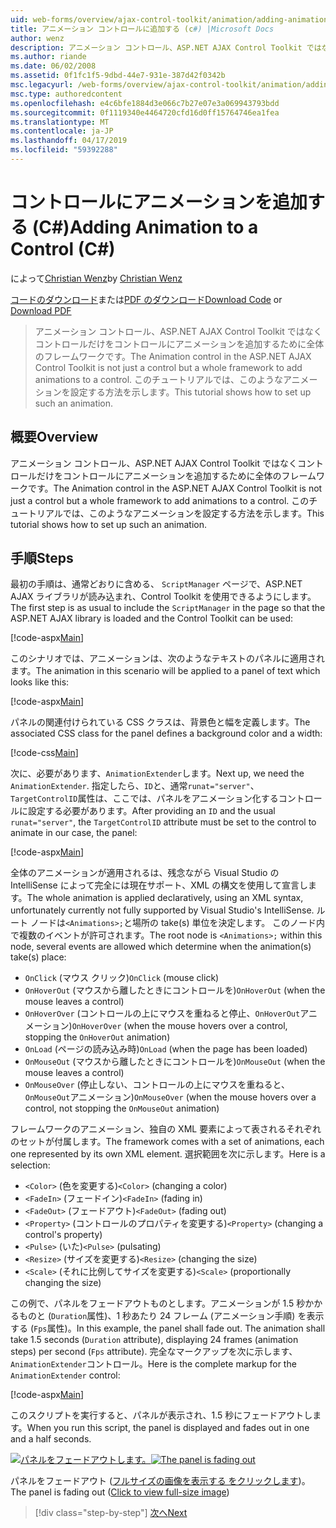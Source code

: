 ```yaml
---
uid: web-forms/overview/ajax-control-toolkit/animation/adding-animation-to-a-control-cs
title: アニメーション コントロールに追加する (c#) |Microsoft Docs
author: wenz
description: アニメーション コントロール、ASP.NET AJAX Control Toolkit ではなくコントロールだけをコントロールにアニメーションを追加するために全体のフレームワークです。 このチュートリアルではどのようにしています.
ms.author: riande
ms.date: 06/02/2008
ms.assetid: 0f1fc1f5-9dbd-44e7-931e-387d42f0342b
msc.legacyurl: /web-forms/overview/ajax-control-toolkit/animation/adding-animation-to-a-control-cs
msc.type: authoredcontent
ms.openlocfilehash: e4c6bfe1884d3e066c7b27e07e3a069943793bdd
ms.sourcegitcommit: 0f1119340e4464720cfd16d0ff15764746ea1fea
ms.translationtype: MT
ms.contentlocale: ja-JP
ms.lasthandoff: 04/17/2019
ms.locfileid: "59392288"
---
```

# <a name="adding-animation-to-a-control-c"></a><span data-ttu-id="f48b3-104">コントロールにアニメーションを追加する (C#)</span><span class="sxs-lookup"><span data-stu-id="f48b3-104">Adding Animation to a Control (C#)</span></span>

<span data-ttu-id="f48b3-105">によって[Christian Wenz](https://github.com/wenz)</span><span class="sxs-lookup"><span data-stu-id="f48b3-105">by [Christian Wenz](https://github.com/wenz)</span></span>

<span data-ttu-id="f48b3-106">[コードのダウンロード](http://download.microsoft.com/download/f/9/a/f9a26acd-8df4-4484-8a18-199e4598f411/Animation1.cs.zip)または[PDF のダウンロード](http://download.microsoft.com/download/6/7/1/6718d452-ff89-4d3f-a90e-c74ec2d636a3/animation1CS.pdf)</span><span class="sxs-lookup"><span data-stu-id="f48b3-106">[Download Code](http://download.microsoft.com/download/f/9/a/f9a26acd-8df4-4484-8a18-199e4598f411/Animation1.cs.zip) or [Download PDF](http://download.microsoft.com/download/6/7/1/6718d452-ff89-4d3f-a90e-c74ec2d636a3/animation1CS.pdf)</span></span>

> <span data-ttu-id="f48b3-107">アニメーション コントロール、ASP.NET AJAX Control Toolkit ではなくコントロールだけをコントロールにアニメーションを追加するために全体のフレームワークです。</span><span class="sxs-lookup"><span data-stu-id="f48b3-107">The Animation control in the ASP.NET AJAX Control Toolkit is not just a control but a whole framework to add animations to a control.</span></span> <span data-ttu-id="f48b3-108">このチュートリアルでは、このようなアニメーションを設定する方法を示します。</span><span class="sxs-lookup"><span data-stu-id="f48b3-108">This tutorial shows how to set up such an animation.</span></span>


## <a name="overview"></a><span data-ttu-id="f48b3-109">概要</span><span class="sxs-lookup"><span data-stu-id="f48b3-109">Overview</span></span>

<span data-ttu-id="f48b3-110">アニメーション コントロール、ASP.NET AJAX Control Toolkit ではなくコントロールだけをコントロールにアニメーションを追加するために全体のフレームワークです。</span><span class="sxs-lookup"><span data-stu-id="f48b3-110">The Animation control in the ASP.NET AJAX Control Toolkit is not just a control but a whole framework to add animations to a control.</span></span> <span data-ttu-id="f48b3-111">このチュートリアルでは、このようなアニメーションを設定する方法を示します。</span><span class="sxs-lookup"><span data-stu-id="f48b3-111">This tutorial shows how to set up such an animation.</span></span>

## <a name="steps"></a><span data-ttu-id="f48b3-112">手順</span><span class="sxs-lookup"><span data-stu-id="f48b3-112">Steps</span></span>

<span data-ttu-id="f48b3-113">最初の手順は、通常どおりに含める、 `ScriptManager`  ページで、ASP.NET AJAX ライブラリが読み込まれ、Control Toolkit を使用できるようにします。</span><span class="sxs-lookup"><span data-stu-id="f48b3-113">The first step is as usual to include the `ScriptManager` in the page so that the ASP.NET AJAX library is loaded and the Control Toolkit can be used:</span></span>

[!code-aspx[Main](adding-animation-to-a-control-cs/samples/sample1.aspx)]

<span data-ttu-id="f48b3-114">このシナリオでは、アニメーションは、次のようなテキストのパネルに適用されます。</span><span class="sxs-lookup"><span data-stu-id="f48b3-114">The animation in this scenario will be applied to a panel of text which looks like this:</span></span>

[!code-aspx[Main](adding-animation-to-a-control-cs/samples/sample2.aspx)]

<span data-ttu-id="f48b3-115">パネルの関連付けられている CSS クラスは、背景色と幅を定義します。</span><span class="sxs-lookup"><span data-stu-id="f48b3-115">The associated CSS class for the panel defines a background color and a width:</span></span>

[!code-css[Main](adding-animation-to-a-control-cs/samples/sample3.css)]

<span data-ttu-id="f48b3-116">次に、必要があります、`AnimationExtender`します。</span><span class="sxs-lookup"><span data-stu-id="f48b3-116">Next up, we need the `AnimationExtender`.</span></span> <span data-ttu-id="f48b3-117">指定したら、`ID`と、通常`runat="server"`、`TargetControlID`属性は、ここでは、パネルをアニメーション化するコントロールに設定する必要があります。</span><span class="sxs-lookup"><span data-stu-id="f48b3-117">After providing an `ID` and the usual `runat="server"`, the `TargetControlID` attribute must be set to the control to animate in our case, the panel:</span></span>

[!code-aspx[Main](adding-animation-to-a-control-cs/samples/sample4.aspx)]

<span data-ttu-id="f48b3-118">全体のアニメーションが適用されるは、残念ながら Visual Studio の IntelliSense によって完全には現在サポート、XML の構文を使用して宣言します。</span><span class="sxs-lookup"><span data-stu-id="f48b3-118">The whole animation is applied declaratively, using an XML syntax, unfortunately currently not fully supported by Visual Studio's IntelliSense.</span></span> <span data-ttu-id="f48b3-119">ルート ノードは`<Animations>;`と場所の take(s) 単位を決定します。 このノード内で複数のイベントが許可されます。</span><span class="sxs-lookup"><span data-stu-id="f48b3-119">The root node is `<Animations>;` within this node, several events are allowed which determine when the animation(s) take(s) place:</span></span>

- <span data-ttu-id="f48b3-120">`OnClick` (マウス クリック)</span><span class="sxs-lookup"><span data-stu-id="f48b3-120">`OnClick` (mouse click)</span></span>
- <span data-ttu-id="f48b3-121">`OnHoverOut` (マウスから離したときにコントロールを)</span><span class="sxs-lookup"><span data-stu-id="f48b3-121">`OnHoverOut` (when the mouse leaves a control)</span></span>
- <span data-ttu-id="f48b3-122">`OnHoverOver` (コントロールの上にマウスを重ねると停止、`OnHoverOut`アニメーション)</span><span class="sxs-lookup"><span data-stu-id="f48b3-122">`OnHoverOver` (when the mouse hovers over a control, stopping the `OnHoverOut` animation)</span></span>
- <span data-ttu-id="f48b3-123">`OnLoad` (ページの読み込み時)</span><span class="sxs-lookup"><span data-stu-id="f48b3-123">`OnLoad` (when the page has been loaded)</span></span>
- <span data-ttu-id="f48b3-124">`OnMouseOut` (マウスから離したときにコントロールを)</span><span class="sxs-lookup"><span data-stu-id="f48b3-124">`OnMouseOut` (when the mouse leaves a control)</span></span>
- <span data-ttu-id="f48b3-125">`OnMouseOver` (停止しない、コントロールの上にマウスを重ねると、`OnMouseOut`アニメーション)</span><span class="sxs-lookup"><span data-stu-id="f48b3-125">`OnMouseOver` (when the mouse hovers over a control, not stopping the `OnMouseOut` animation)</span></span>

<span data-ttu-id="f48b3-126">フレームワークのアニメーション、独自の XML 要素によって表されるそれぞれのセットが付属します。</span><span class="sxs-lookup"><span data-stu-id="f48b3-126">The framework comes with a set of animations, each one represented by its own XML element.</span></span> <span data-ttu-id="f48b3-127">選択範囲を次に示します。</span><span class="sxs-lookup"><span data-stu-id="f48b3-127">Here is a selection:</span></span>

- <span data-ttu-id="f48b3-128">`<Color>` (色を変更する)</span><span class="sxs-lookup"><span data-stu-id="f48b3-128">`<Color>` (changing a color)</span></span>
- <span data-ttu-id="f48b3-129">`<FadeIn>` (フェードイン)</span><span class="sxs-lookup"><span data-stu-id="f48b3-129">`<FadeIn>` (fading in)</span></span>
- <span data-ttu-id="f48b3-130">`<FadeOut>` (フェードアウト)</span><span class="sxs-lookup"><span data-stu-id="f48b3-130">`<FadeOut>` (fading out)</span></span>
- <span data-ttu-id="f48b3-131">`<Property>` (コントロールのプロパティを変更する)</span><span class="sxs-lookup"><span data-stu-id="f48b3-131">`<Property>` (changing a control's property)</span></span>
- <span data-ttu-id="f48b3-132">`<Pulse>` (いた)</span><span class="sxs-lookup"><span data-stu-id="f48b3-132">`<Pulse>` (pulsating)</span></span>
- <span data-ttu-id="f48b3-133">`<Resize>` (サイズを変更する)</span><span class="sxs-lookup"><span data-stu-id="f48b3-133">`<Resize>` (changing the size)</span></span>
- <span data-ttu-id="f48b3-134">`<Scale>` (それに比例してサイズを変更する)</span><span class="sxs-lookup"><span data-stu-id="f48b3-134">`<Scale>` (proportionally changing the size)</span></span>

<span data-ttu-id="f48b3-135">この例で、パネルをフェードアウトものとします。アニメーションが 1.5 秒かかるものと (`Duration`属性)、1 秒あたり 24 フレーム (アニメーション手順) を表示する (`Fps`属性)。</span><span class="sxs-lookup"><span data-stu-id="f48b3-135">In this example, the panel shall fade out. The animation shall take 1.5 seconds (`Duration` attribute), displaying 24 frames (animation steps) per second (`Fps` attribute).</span></span> <span data-ttu-id="f48b3-136">完全なマークアップを次に示します、`AnimationExtender`コントロール。</span><span class="sxs-lookup"><span data-stu-id="f48b3-136">Here is the complete markup for the `AnimationExtender` control:</span></span>

[!code-aspx[Main](adding-animation-to-a-control-cs/samples/sample5.aspx)]

<span data-ttu-id="f48b3-137">このスクリプトを実行すると、パネルが表示され、1.5 秒にフェードアウトします。</span><span class="sxs-lookup"><span data-stu-id="f48b3-137">When you run this script, the panel is displayed and fades out in one and a half seconds.</span></span>


<span data-ttu-id="f48b3-138">[![パネルをフェードアウトします。](adding-animation-to-a-control-cs/_static/image2.png)](adding-animation-to-a-control-cs/_static/image1.png)</span><span class="sxs-lookup"><span data-stu-id="f48b3-138">[![The panel is fading out](adding-animation-to-a-control-cs/_static/image2.png)](adding-animation-to-a-control-cs/_static/image1.png)</span></span>

<span data-ttu-id="f48b3-139">パネルをフェードアウト ([フルサイズの画像を表示する をクリックします](adding-animation-to-a-control-cs/_static/image3.png))。</span><span class="sxs-lookup"><span data-stu-id="f48b3-139">The panel is fading out ([Click to view full-size image](adding-animation-to-a-control-cs/_static/image3.png))</span></span>

> [!div class="step-by-step"]
> [<span data-ttu-id="f48b3-140">次へ</span><span class="sxs-lookup"><span data-stu-id="f48b3-140">Next</span></span>](executing-several-animations-at-the-same-time-cs.md)
